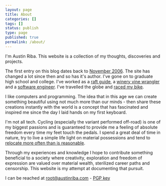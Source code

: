 ```yaml
---
layout: page
title: About
categories: []
tags: []
status: publish
type: page
published: true
permalink: /about/
---
```


I'm Austin Riba. This website is a collection of my thoughts, discoveries and projects.

The first entry on this blog dates back to [November 2006](/2006/11/second-day-in-auckland/). The site has changed a lot since then and so has it's author.
I've gone on to graduate high school and college. I've worked as a [raft guide](http://toxiccode.com/misc/life/raft.jpg), a [winery vine wrangler](http://toxiccode.com/misc/life/grapes.jpg)
and a [software engineer](/2013/06/restore-the-fourth/).
I've travelled the globe and [raced my bike](http://toxiccode.com/misc/life/race.jpg).

I like computers and programming. The idea that in this age we can create something beautiful using not much more than our minds - then share these creations instantly with the world is a concept that has fascinated and inspired me since the day I laid hands on my first keyboard.

I'm not all tech. Cycling (especially the variant performed off-road) is one of my biggest passions and is guaranteed to provide me a feeling of absolute freedom every time my feet touch the pedals. I spend a great deal of time in nature, try to live a simple life light on material possessions and tend to [relocate more often than is reasonable](http://toxiccode.com/misc/life).

Through my experiences and knowledge I hope to contribute something beneficial to a society where creativity, exploration and freedom of expression are valued over material wealth, sterilized career paths and censorship. This website is my attempt at documenting that pursuit.

I can be reached at root@austinriba.com - [PGP key](http://toxiccode.com/misc/pubkey.txt)
